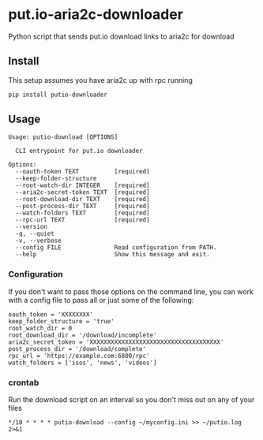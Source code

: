 # put.io-aria2c-downloader
Python script that sends put.io download links to aria2c for download


## Install
This setup assumes you have aria2c up with rpc running
```bash
pip install putio-downloader
```

## Usage
```
Usage: putio-download [OPTIONS]

  CLI entrypoint for put.io downloader

Options:
  --oauth-token TEXT          [required]
  --keep-folder-structure
  --root-watch-dir INTEGER    [required]
  --aria2c-secret-token TEXT  [required]
  --root-download-dir TEXT    [required]
  --post-process-dir TEXT     [required]
  --watch-folders TEXT        [required]
  --rpc-url TEXT              [required]
  --version
  -q, --quiet
  -v, --verbose
  --config FILE               Read configuration from PATH.
  --help                      Show this message and exit.
```

### Configuration
If you don't want to pass those options on the command line, you can work with a config file to pass all or just some of the following:
```
oauth_token = 'XXXXXXXX'
keep_folder_structure = 'true'
root_watch_dir = 0
root_download_dir = '/download/incomplete'
aria2c_secret_token = 'XXXXXXXXXXXXXXXXXXXXXXXXXXXXXXXXXXXXX'
post_process_dir = '/download/complete'
rpc_url = 'https://example.com:6800/rpc'
watch_folders = ['isos', 'news', 'videos']
```

### crontab
Run the download script on an interval so you don't miss out on any of your files
```crontab
*/10 * * * * putio-download --config ~/myconfig.ini >> ~/putio.log 2>&1
```
